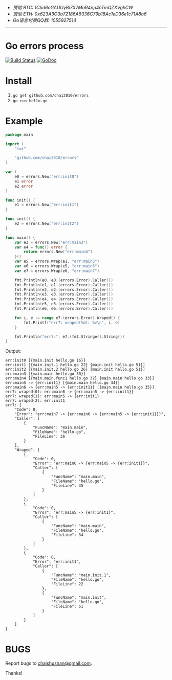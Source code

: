 - *赞助 BTC: 1Cbd6oGAUUyBi7X7MaR4np4nTmQZXVgkCW*
- *赞助 ETH: 0x623A3C3a72186A6336C79b18Ac1eD36e1c71A8a6*
- *Go语言付费QQ群: 1055927514*

----

# Go errors process

[![Build Status](https://travis-ci.org/chai2010/errors.svg)](https://travis-ci.org/chai2010/errors)
[![GoDoc](https://godoc.org/github.com/chai2010/errors?status.svg)](https://godoc.org/github.com/chai2010/errors)

# Install

1. `go get github.com/chai2010/errors`
2. `go run hello.go`


# Example

```Go
package main

import (
	"fmt"

	"github.com/chai2010/errors"
)

var (
	e0 = errors.New("err:init0")
	e1 error
	e2 error
)

func init() {
	e1 = errors.New("err:init1")
}

func init() {
	e2 = errors.New("err:init2")
}

func main() {
	var e3 = errors.New("err:main3")
	var e4 = func() error {
		return errors.New("err:main4")
	}()
	var e5 = errors.Wrap(e1, "err:main5")
	var e6 = errors.Wrap(e5, "err:main6")
	var e7 = errors.Wrap(e6, "err:main7")

	fmt.Println(e0, e0.(errors.Error).Caller())
	fmt.Println(e1, e1.(errors.Error).Caller())
	fmt.Println(e2, e2.(errors.Error).Caller())
	fmt.Println(e3, e3.(errors.Error).Caller())
	fmt.Println(e4, e4.(errors.Error).Caller())
	fmt.Println(e5, e5.(errors.Error).Caller())
	fmt.Println(e6, e6.(errors.Error).Caller())

	for i, e := range e7.(errors.Error).Wraped() {
		fmt.Printf("err7: wraped(%d): %v\n", i, e)
	}

	fmt.Println("err7:", e7.(fmt.Stringer).String())
}
```

Output:

```
err:init0 [{main.init hello.go 16}]
err:init1 [{main.init.1 hello.go 22} {main.init hello.go 51}]
err:init2 [{main.init.2 hello.go 26} {main.init hello.go 51}]
err:main3 [{main.main hello.go 30}]
err:main4 [{main.main.func1 hello.go 32} {main.main hello.go 33}]
err:main5 -> {err:init1} [{main.main hello.go 34}]
err:main6 -> {err:main5 -> {err:init1}} [{main.main hello.go 35}]
err7: wraped(0): err:main6 -> {err:main5 -> {err:init1}}
err7: wraped(1): err:main5 -> {err:init1}
err7: wraped(2): err:init1
err7: {
	"Code": 0,
	"Error": "err:main7 -> {err:main6 -> {err:main5 -> {err:init1}}}",
	"Caller": [
		{
			"FuncName": "main.main",
			"FileName": "hello.go",
			"FileLine": 36
		}
	],
	"Wraped": [
		{
			"Code": 0,
			"Error": "err:main6 -> {err:main5 -> {err:init1}}",
			"Caller": [
				{
					"FuncName": "main.main",
					"FileName": "hello.go",
					"FileLine": 35
				}
			]
		},
		{
			"Code": 0,
			"Error": "err:main5 -> {err:init1}",
			"Caller": [
				{
					"FuncName": "main.main",
					"FileName": "hello.go",
					"FileLine": 34
				}
			]
		},
		{
			"Code": 0,
			"Error": "err:init1",
			"Caller": [
				{
					"FuncName": "main.init.1",
					"FileName": "hello.go",
					"FileLine": 22
				},
				{
					"FuncName": "main.init",
					"FileName": "hello.go",
					"FileLine": 51
				}
			]
		}
	]
}
```

# BUGS

Report bugs to <chaishushan@gmail.com>.

Thanks!
